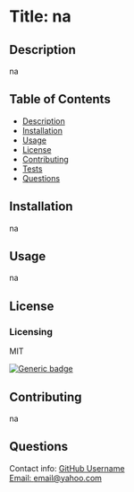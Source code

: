 
# Title: na

## Description 
na

## Table of Contents
* [Description](#description)
* [Installation](#installation)
* [Usage](#usage)
* [License](#license)
* [Contributing](#contributing)
* [Tests](#tests)
* [Questions](#questions)

## Installation
na

## Usage
na

## License

### Licensing
MIT

  [![Generic badge](https://img.shields.io/badge/License-MIT-green.svg)](https://choosealicense.com/licenses/mit/)
  


## Contributing
na

## Questions 
Contact info:
[GitHub Username](https://github.com/user)
</br>
[Email: email@yahoo.com](mailto:email@yahoo.com)
